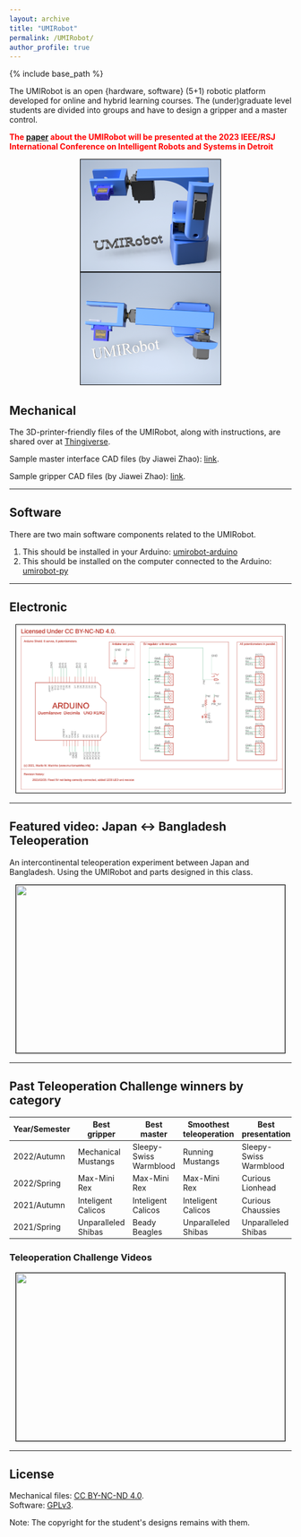 ```yaml
---
layout: archive
title: "UMIRobot"
permalink: /UMIRobot/
author_profile: true
---
```


{% include base_path %}

The UMIRobot is an open {hardware, software} (5+1) robotic platform developed for online and hybrid learning courses.
The (under)graduate level students are divided into groups and have to design a gripper and a master control.

<span style="color:red">**The [paper](https://arxiv.org/abs/2301.06668) about the UMIRobot will be presented at the 2023 IEEE/RSJ International Conference on Intelligent Robots and Systems in Detroit**</span>

<p align="center">
<img style='border:1px solid #000000;display:block; margin-left:auto; margin-right:auto' src="/images/umirobot_raytrace_front_withtext.png" width="250" height="200"> <img style='border:1px solid #000000' src="/images/umirobot_raytrace_up_withtext.png" width="250" height="200">
</p>



## Mechanical 

The 3D-printer-friendly files of the UMIRobot, along with instructions, are shared over at [Thingiverse](https://www.thingiverse.com/thing:4797804).

Sample master interface CAD files (by Jiawei Zhao): [link](https://u.pcloud.link/publink/show?code=kZVIbUVZfSeLtjxWKyfsKi4YCDSIYBjBile7).

Sample gripper CAD files (by Jiawei Zhao): [link](https://u.pcloud.link/publink/show?code=kZyIbUVZcrfG3uJof3XQ1oJOyNad3jxgylG7).

<hr/>

## Software

There are two main software components related to the UMIRobot. 

1. This should be installed in your Arduino: [umirobot-arduino](https://github.com/mmmarinho/umirobot-arduino)
2. This should be installed on the computer connected to the Arduino: [umirobot-py](https://github.com/mmmarinho/umirobot-py)

<hr/>

## Electronic

<p align="center">
<a href="/images/umirobot_pcb_schematics.pdf" class="box">
<img style='border:1px solid #000000' src="/images/umirobot_pcb_schematics.png" width="480" height="300">
</a>
</p>

<hr/>

## Featured video: Japan <-> Bangladesh Teleoperation

An intercontinental teleoperation experiment between Japan and Bangladesh.
Using the UMIRobot and parts designed in this class.

<p align="center">
<a href="http://www.youtube.com/watch?v=Y_5amab3kMQ" class="box">
<img style='border:1px solid #000000' src="http://img.youtube.com/vi/Y_5amab3kMQ/0.jpg" width="480" height="300">
</a>
</p>

<hr/>

## Past Teleoperation Challenge winners by category

|Year/Semester|Best gripper|Best master|Smoothest teleoperation|Best presentation|
|---|---|---|---|---|
|2022/Autumn|Mechanical Mustangs|Sleepy-Swiss Warmblood|Running Mustangs|Sleepy-Swiss Warmblood|
|2022/Spring|Max-Mini Rex|Max-Mini Rex|Max-Mini Rex|Curious Lionhead|
|2021/Autumn|Inteligent Calicos|Inteligent Calicos|Inteligent Calicos|Curious Chaussies|
|2021/Spring|Unparalleled Shibas|Beady Beagles|Unparalleled Shibas|Unparalleled Shibas|

### Teleoperation Challenge Videos

<p align="center">
<a href="http://www.youtube.com/playlist?list=PLfnnpBCwI_l9mwnWENHN0BKCcLytz4GL7" class="box">
<img style='border:1px solid #000000' src="http://img.youtube.com/vi/dfVOAAa_DoQ/0.jpg" width="480" height="300">
</a>
</p>

<hr/>

## License

Mechanical files: [CC BY-NC-ND 4.0](https://creativecommons.org/licenses/by-nc-nd/4.0/).
<br />Software: [GPLv3](https://tldrlegal.com/license/gnu-general-public-license-v3-(gpl-3)).

Note: The copyright for the student's designs remains with them. 
